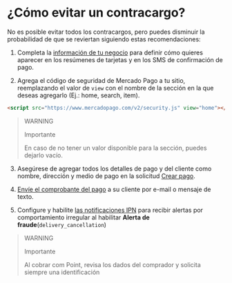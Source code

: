 # ¿Cómo evitar un contracargo?

No es posible evitar todos los contracargos, pero puedes disminuir la probabilidad de que se reviertan siguiendo estas recomendaciones:

1. Completa la [información de tu negocio](https://www.mercadopago[FAKE][URL][DOMAIN]/business#from-section=menu) para definir cómo quieres aparecer en los resúmenes de tarjetas y en los SMS de confirmación de pago.
   
2. Agrega el código de seguridad de Mercado Pago a tu sitio, reemplazando el valor de `view` con el nombre de la sección en la que deseas agregarlo (Ej.: home, search, item).
```html
<script src="https://www.mercadopago.com/v2/security.js" view="home"></script>
```

>WARNING
>
>Importante
>
> En caso de no tener un valor disponible para la sección, puedes dejarlo vacío.

3. Asegúrese de agregar todos los detalles de pago y del cliente como nombre, dirección y medio de pago en la solicitud [Crear pago](/developers/es/reference/payments/_payments/post).
   
4. [Envíe el comprobante del pago](https://www.mercadopago[FAKER][URL][DOMAIN]/ayuda/16170) a su cliente por e-mail o mensaje de texto.
   
5. Configure y habilite [las notificaciones IPN](/developers/panel/notifications/ipn) para recibir alertas por comportamiento irregular al habilitar **Alerta de fraude**(`delivery_cancellation`) 

>WARNING
>
>Importante
> 
> Al cobrar com Point, revisa los dados del comprador y solicita siempre una identificación
>

